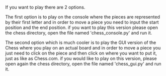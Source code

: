 If you want to play there are 2 options.

The first option is to play on the console where the pieces are represented by their first letter and in order to move a 
piece you need to input the start position and the end position. if you want to play this version please 
open the chess directory, open the file named 'chess_console.py' and run it.

The second option which is much cooler is to play the GUI version of the Chess where you play on an actual board and 
in order to move a piece you just need to click on the piece and then click on where you want to put it, just as like as Chess.com.
if you would like to play on this version, please open again the chess directory, open the file named 'chess_gui.py' and run it.
